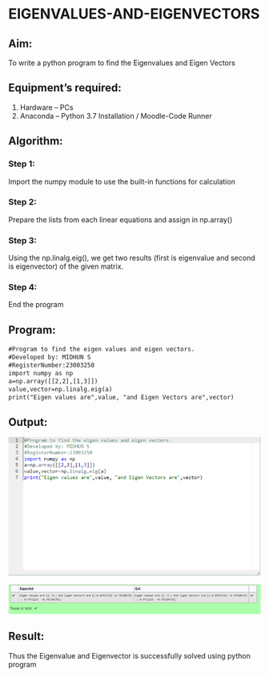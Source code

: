 # EIGENVALUES-AND-EIGENVECTORS
## Aim:
To write a python program to find the Eigenvalues and Eigen Vectors
## Equipment’s required:
1. 	Hardware – PCs
2. 	Anaconda – Python 3.7 Installation / Moodle-Code Runner
## Algorithm:
### Step 1: 
Import the numpy module to use the built-in functions for calculation
### Step 2: 
Prepare the lists from each linear equations and assign in np.array()
### Step 3: 
Using the np.linalg.eig(),  we get two results (first is eigenvalue and second is eigenvector) of the given matrix.
### Step 4: 
End the program

## Program:
```
#Program to find the eigen values and eigen vectors.
#Developed by: MIDHUN S
#RegisterNumber:23003250
import numpy as np
a=np.array([[2,2],[1,3]])
value,vector=np.linalg.eig(a)
print("Eigen values are",value, "and Eigen Vectors are",vector)
```

## Output:
![output](/eig.PNG)

![output](/eigout1.PNG)

## Result:
Thus the Eigenvalue and Eigenvector is successfully solved using python program
